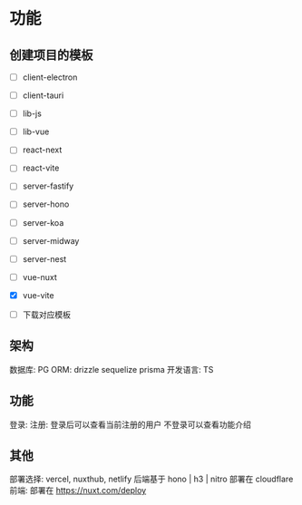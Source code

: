 
# 功能

## 创建项目的模板

+ [ ] client-electron
+ [ ] client-tauri
+ [ ] lib-js
+ [ ] lib-vue
+ [ ] react-next
+ [ ] react-vite
+ [ ] server-fastify
+ [ ] server-hono
+ [ ] server-koa
+ [ ] server-midway
+ [ ] server-nest
+ [ ] vue-nuxt
+ [x] vue-vite

+ [ ] 下载对应模板

## 架构
数据库: PG
ORM: drizzle sequelize prisma
开发语言: TS

## 功能
登录:
注册:
登录后可以查看当前注册的用户
不登录可以查看功能介绍

## 其他
部署选择: vercel, nuxthub, netlify
后端基于 hono | h3 | nitro 部署在 cloudflare
前端: 部署在 https://nuxt.com/deploy
